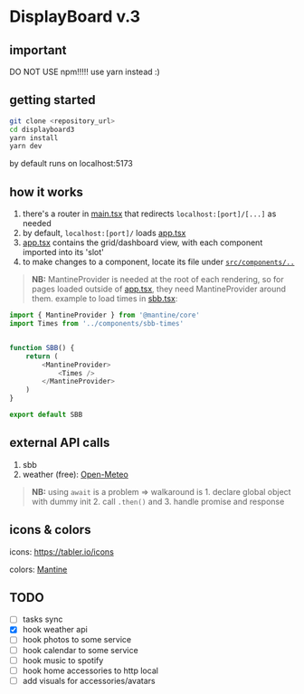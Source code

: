 # DisplayBoard v.3

## important
DO NOT USE npm!!!!!
use yarn instead :)

## getting started

```bash
git clone <repository_url>
cd displayboard3
yarn install
yarn dev
```
by default runs on localhost:5173

## how it works
1. there's a router in [main.tsx](src/main.tsx) that redirects ```localhost:[port]/[...]``` as needed
2. by default, ```localhost:[port]/``` loads [app.tsx](src/routes/App.tsx)
3. [app.tsx](src/routes/App.tsx) contains the grid/dashboard view, with each component imported into its 'slot'
4. to make changes to a component, locate its file under [```src/components/..```](src/components)

> **NB:** MantineProvider is needed at the root of each rendering, so for pages loaded outside of [app.tsx](src/routes/App.tsx), they need MantineProvider around them. example to load times in [sbb.tsx](src/routes/sbb.tsx):
```TypeScript
import { MantineProvider } from '@mantine/core'
import Times from '../components/sbb-times'


function SBB() {
    return (
        <MantineProvider>
            <Times />
        </MantineProvider>
    )
}

export default SBB
```

## external API calls
1. sbb
2. weather (free): [Open-Meteo](https://open-meteo.com/en/docs#current=temperature_2m,is_day,weather_code&hourly=temperature_2m,weather_code&daily=weather_code,temperature_2m_max,temperature_2m_min,sunrise,sunset,precipitation_probability_max&timezone=Europe%2FBerlin&forecast_days=3)

> **NB:** using ```await``` is a problem => walkaround is 1. declare global object with dummy init 2. call ```.then()``` and 3. handle promise and response

## icons & colors
icons: https://tabler.io/icons

colors: [Mantine](https://mantine.dev/theming/colors/)

## TODO
- [ ] tasks sync
- [x] hook weather api
- [ ] hook photos to some service
- [ ] hook calendar to some service
- [ ] hook music to spotify
- [ ] hook home accessories to http local
- [ ] add visuals for accessories/avatars
